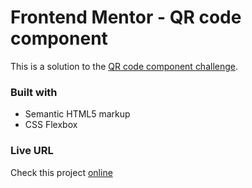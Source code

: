 # Frontend Mentor - QR code component

This is a solution to the [QR code component challenge](https://www.frontendmentor.io/challenges/order-summary-component-QlPmajDUj).

### Built with

- Semantic HTML5 markup
- CSS Flexbox

### Live URL

Check this project [online](https://alfo-code.github.io/Qr-code-component/)

